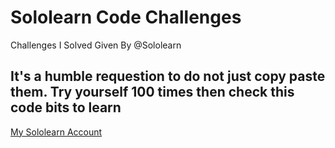 # Sololearn Code Challenges 
Challenges I Solved Given By @Sololearn

## It's a humble requestion to do not just copy paste them. Try yourself 100 times then check this code bits to learn

[My Sololearn Account](https://www.sololearn.com/Profile/14962254)
